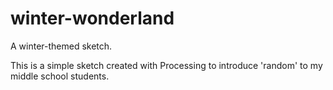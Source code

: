 # winter-wonderland
A winter-themed sketch.

This is a simple sketch created with Processing to introduce 'random' to my middle school students.
